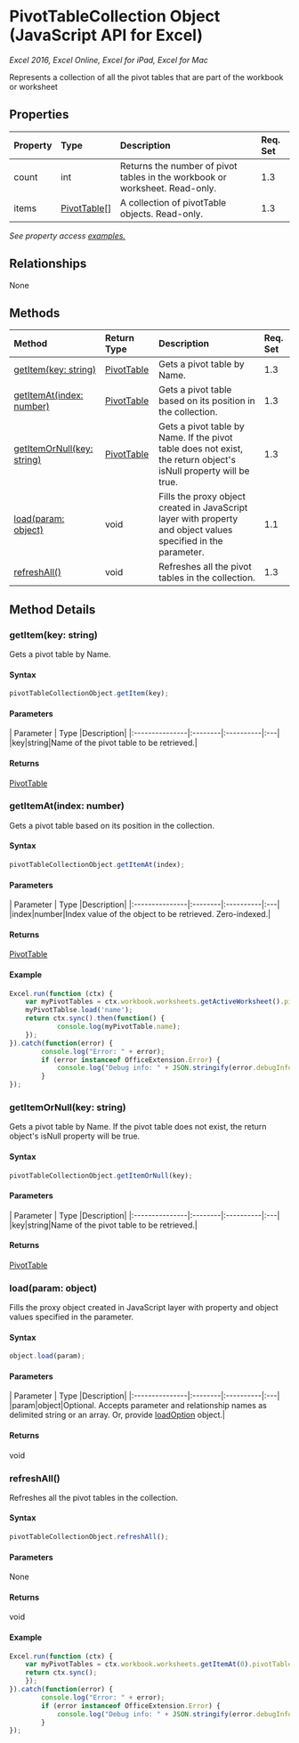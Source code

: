 # PivotTableCollection Object (JavaScript API for Excel)

_Excel 2016, Excel Online, Excel for iPad, Excel for Mac_

Represents a collection of all the pivot tables that are part of the workbook or worksheet

## Properties

| Property	   | Type	|Description| Req. Set|
|:---------------|:--------|:----------|:----|
|count|int|Returns the number of pivot tables in the workbook or worksheet. Read-only.|1.3||
|items|[PivotTable[]](pivottable.md)|A collection of pivotTable objects. Read-only.|1.3||

_See property access [examples.](#property-access-examples)_

## Relationships
None


## Methods

| Method		   | Return Type	|Description| Req. Set|
|:---------------|:--------|:----------|:----|
|[getItem(key: string)](#getitemkey-string)|[PivotTable](pivottable.md)|Gets a pivot table by Name.|1.3|
|[getItemAt(index: number)](#getitematindex-number)|[PivotTable](pivottable.md)|Gets a pivot table based on its position in the collection.|1.3|
|[getItemOrNull(key: string)](#getitemornullkey-string)|[PivotTable](pivottable.md)|Gets a pivot table by Name. If the pivot table does not exist, the return object's isNull property will be true.|1.3|
|[load(param: object)](#loadparam-object)|void|Fills the proxy object created in JavaScript layer with property and object values specified in the parameter.|1.1|
|[refreshAll()](#refreshall)|void|Refreshes all the pivot tables in the collection.|1.3|

## Method Details


### getItem(key: string)
Gets a pivot table by Name.

#### Syntax
```js
pivotTableCollectionObject.getItem(key);
```

#### Parameters
| Parameter	   | Type	|Description|
|:---------------|:--------|:----------|:---|
|key|string|Name of the pivot table to be retrieved.|

#### Returns
[PivotTable](pivottable.md)


### getItemAt(index: number)
Gets a pivot table based on its position in the collection.

#### Syntax
```js
pivotTableCollectionObject.getItemAt(index);
```

#### Parameters
| Parameter	   | Type	|Description|
|:---------------|:--------|:----------|:---|
|index|number|Index value of the object to be retrieved. Zero-indexed.|

#### Returns
[PivotTable](pivottable.md)

#### Example
```js
Excel.run(function (ctx) {  
    var myPivotTables = ctx.workbook.worksheets.getActiveWorksheet().pivotTables.getItemAt(0);
    myPivotTablse.load('name');
    return ctx.sync().then(function() {
            console.log(myPivotTable.name);
    });
}).catch(function(error) {
        console.log("Error: " + error);
        if (error instanceof OfficeExtension.Error) {
            console.log("Debug info: " + JSON.stringify(error.debugInfo));
        }
});
```

### getItemOrNull(key: string)
Gets a pivot table by Name. If the pivot table does not exist, the return object's isNull property will be true.

#### Syntax
```js
pivotTableCollectionObject.getItemOrNull(key);
```

#### Parameters
| Parameter	   | Type	|Description|
|:---------------|:--------|:----------|:---|
|key|string|Name of the pivot table to be retrieved.|

#### Returns
[PivotTable](pivottable.md)

### load(param: object)
Fills the proxy object created in JavaScript layer with property and object values specified in the parameter.

#### Syntax
```js
object.load(param);
```

#### Parameters
| Parameter	   | Type	|Description|
|:---------------|:--------|:----------|:---|
|param|object|Optional. Accepts parameter and relationship names as delimited string or an array. Or, provide [loadOption](loadoption.md) object.|

#### Returns
void

### refreshAll()
Refreshes all the pivot tables in the collection.

#### Syntax
```js
pivotTableCollectionObject.refreshAll();
```

#### Parameters
None

#### Returns
void

#### Example
```js
Excel.run(function (ctx) { 
    var myPivotTables = ctx.workbook.worksheets.getItemAt(0).pivotTables.refreshAll();
    return ctx.sync(); 
    });
}).catch(function(error) {
        console.log("Error: " + error);
        if (error instanceof OfficeExtension.Error) {
            console.log("Debug info: " + JSON.stringify(error.debugInfo));
        }
});
```
